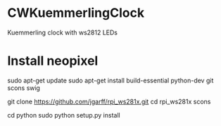 # CWKuemmerlingClock
Kuemmerling clock with ws2812 LEDs

# Install neopixel
sudo apt-get update
sudo apt-get install build-essential python-dev git scons swig

git clone https://github.com/jgarff/rpi_ws281x.git
cd rpi_ws281x
scons

cd python
sudo python setup.py install
